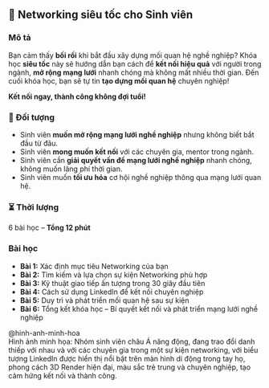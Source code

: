 ## 📌 Networking siêu tốc cho Sinh viên  

### Mô tả  
Bạn cảm thấy **bối rối** khi bắt đầu xây dựng mối quan hệ nghề nghiệp? Khóa học **siêu tốc** này sẽ hướng dẫn bạn cách để **kết nối hiệu quả** với người trong ngành, **mở rộng mạng lưới** nhanh chóng mà không mất nhiều thời gian. Đến cuối khóa học, bạn sẽ tự tin **tạo dựng mối quan hệ** chuyên nghiệp!  

**Kết nối ngay, thành công không đợi tuổi!**  


### 🎯 Đối tượng  
- Sinh viên **muốn mở rộng mạng lưới nghề nghiệp** nhưng không biết bắt đầu từ đâu.  
- Sinh viên **mong muốn kết nối** với các chuyên gia, mentor trong ngành.  
- Sinh viên cần **giải quyết vấn đề mạng lưới nghề nghiệp** nhanh chóng, không muốn lãng phí thời gian.  
- Sinh viên muốn **tối ưu hóa** cơ hội nghề nghiệp thông qua mạng lưới quan hệ.  


### ⏳ Thời lượng  
6 bài học – **Tổng 12 phút**  


### Bài học  
- **Bài 1:** Xác định mục tiêu Networking của bạn  
- **Bài 2:** Tìm kiếm và lựa chọn sự kiện Networking phù hợp  
- **Bài 3:** Kỹ thuật giao tiếp ấn tượng trong 30 giây đầu tiên  
- **Bài 4:** Cách sử dụng LinkedIn để kết nối chuyên nghiệp  
- **Bài 5:** Duy trì và phát triển mối quan hệ sau sự kiện  
- **Bài 6:** Tổng kết khóa học – Bí quyết kết nối và phát triển mạng lưới nghề nghiệp  

@hinh-anh-minh-hoa  
Hình ảnh minh họa: Nhóm sinh viên châu Á năng động, đang trao đổi danh thiếp với nhau và với các chuyên gia trong một sự kiện networking, với biểu tượng LinkedIn được hiển thị nổi bật trên màn hình di động trong tay họ, phong cách 3D Render hiện đại, màu sắc trẻ trung và chuyên nghiệp, tạo cảm hứng kết nối và thành công.